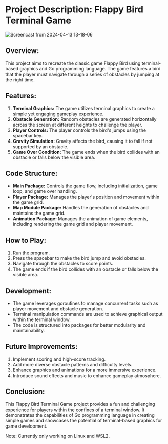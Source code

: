 # Project Description: Flappy Bird Terminal Game

![Screencast from 2024-04-13 13-18-06](https://github.com/icryez/jumpingGame/assets/35337801/25365d10-1426-4bd8-ba85-b512c2773066)


## Overview:
This project aims to recreate the classic game Flappy Bird using terminal-based graphics and Go programming language. The game features a bird that the player must navigate through a series of obstacles by jumping at the right time.

## Features:
1. **Terminal Graphics:** The game utilizes terminal graphics to create a simple yet engaging gameplay experience.
2. **Obstacle Generation:** Random obstacles are generated horizontally across the screen at different heights to challenge the player.
3. **Player Controls:** The player controls the bird's jumps using the spacebar key.
4. **Gravity Simulation:** Gravity affects the bird, causing it to fall if not supported by an obstacle.
5. **Game Over Condition:** The game ends when the bird collides with an obstacle or falls below the visible area.

## Code Structure:
- **Main Package:** Controls the game flow, including initialization, game loop, and game over handling.
- **Player Package:** Manages the player's position and movement within the game grid.
- **Map Module Package:** Handles the generation of obstacles and maintains the game grid.
- **Animation Package:** Manages the animation of game elements, including rendering the game grid and player movement.

## How to Play:
1. Run the program.
2. Press the spacebar to make the bird jump and avoid obstacles.
3. Navigate through the obstacles to score points.
4. The game ends if the bird collides with an obstacle or falls below the visible area.

## Development:
- The game leverages goroutines to manage concurrent tasks such as player movement and obstacle generation.
- Terminal manipulation commands are used to achieve graphical output within the terminal window.
- The code is structured into packages for better modularity and maintainability.

## Future Improvements:
1. Implement scoring and high-score tracking.
2. Add more diverse obstacle patterns and difficulty levels.
3. Enhance graphics and animations for a more immersive experience.
4. Introduce sound effects and music to enhance gameplay atmosphere.

## Conclusion:
This Flappy Bird Terminal Game project provides a fun and challenging experience for players within the confines of a terminal window. It demonstrates the capabilities of Go programming language in creating simple games and showcases the potential of terminal-based graphics for game development.

Note: Currently only working on Linux and WSL2.
